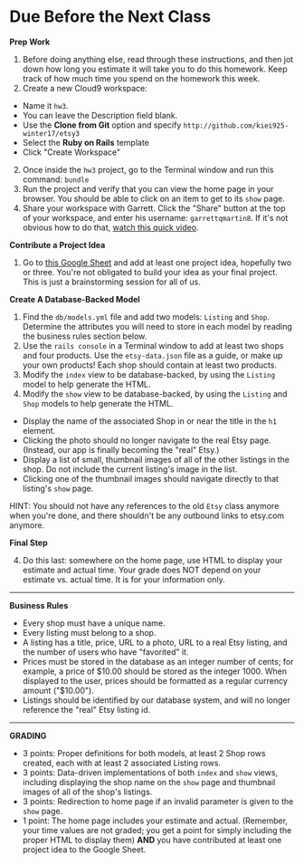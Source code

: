 # Due Before the Next Class

**Prep Work**

1. Before doing anything else, read through these instructions, and then jot down how long you estimate it will take you to do this homework. Keep track of how much time you spend on the homework this week.
3. Create a new Cloud9 workspace:
  - Name it `hw3`.  
  - You can leave the Description field blank.
  - Use the **Clone from Git** option and specify ```http://github.com/kiei925-winter17/etsy3```
  - Select the **Ruby on Rails** template
  - Click "Create Workspace"
2. Once inside the `hw3` project, go to the Terminal window and run this command: `bundle`
3. Run the project and verify that you can view the home page in your browser.  You should be able to click on an item to get to its `show` page.
4. Share your workspace with Garrett. Click the "Share" button at the top of your workspace, and enter his username: `garrettqmartin8`.  If it's not obvious how to do that, [watch this quick video](https://docs.c9.io/docs/share-a-workspace).

**Contribute a Project Idea**

1. Go to [this Google Sheet](https://docs.google.com/spreadsheets/d/1TRq-u4ohBstllKNw_Hw11hlDhFhjmRPAzje9jaNnJZM/edit?usp=sharing) and add at least one project idea, hopefully two or three.  You're not obligated to build your idea as your final project.  This is just a brainstorming session for all of us.

**Create A Database-Backed Model**

1. Find the `db/models.yml` file and add two models: `Listing` and `Shop`.  Determine the attributes you will need to store in each model by reading the business rules section below.
2. Use the `rails console` in a Terminal window to add at least two shops and four products.  Use the `etsy-data.json` file as a guide, or make up your own products!  Each shop should contain at least two products.
2. Modify the `index` view to be database-backed, by using the `Listing` model to help generate the HTML.  
2. Modify the `show` view to be database-backed, by using the `Listing` and `Shop` models to help generate the HTML.  
  - Display the name of the associated Shop in or near the title in the `h1` element.
  - Clicking the photo should no longer navigate to the real Etsy page.  (Instead, our app is finally becoming the "real" Etsy.)
  - Display a list of small, thumbnail images of all of the other  listings in the shop. Do not include the current listing's image in the list.
  - Clicking one of the thumbnail images should navigate directly to that listing's `show` page.

HINT: You should not have any references to the old `Etsy` class anymore when you're done, and there shouldn't be any outbound links to etsy.com anymore.

**Final Step**

4. Do this last: somewhere on the home page, use HTML to display your estimate and actual time.  Your grade does NOT depend on your estimate vs. actual time.  It is for your information only.

---

**Business Rules**

* Every shop must have a unique name.
* Every listing must belong to a shop.
* A listing has a title, price, URL to a photo, URL to a real Etsy listing, and the number of users who have "favorited" it.
* Prices must be stored in the database as an integer number of cents; for example, a price of $10.00 should be stored as the integer 1000.  When displayed to the user, prices should be formatted as a regular currency amount ("$10.00").
* Listings should be identified by our database system, and will no longer reference the "real" Etsy listing id. 

---

**GRADING**

- 3 points: Proper definitions for both models, at least 2 Shop rows created, each with at least 2 associated Listing rows.
- 3 points: Data-driven implementations of both `index` and `show` views, including displaying the shop name on the `show` page and thumbnail images of all of the shop's listings.
- 3 points: Redirection to home page if an invalid parameter is given to the `show` page.
- 1 point: The home page includes your estimate and actual. (Remember, your time values are not graded; you get a point for simply including the proper HTML to display them) **AND** you have contributed at least one project idea to the Google Sheet.
